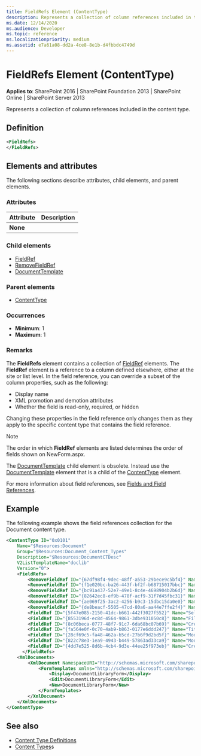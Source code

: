 ```yaml
---
title: FieldRefs Element (ContentType)
description: Represents a collection of column references included in the content type.
ms.date: 12/14/2020
ms.audience: Developer
ms.topic: reference
ms.localizationpriority: medium
ms.assetid: e7a61a08-dd2a-4ce8-8e1b-d4fbbdc4749d
---
```


# FieldRefs Element (ContentType)

**Applies to**: SharePoint 2016 | SharePoint Foundation 2013 | SharePoint Online | SharePoint Server 2013

Represents a collection of column references included in the content type.

## Definition

```XML
<FieldRefs>
</FieldRefs>
```

## Elements and attributes

The following sections describe attributes, child elements, and parent elements.

### Attributes

| Attribute | Description |
| --------- | ----------- |
| **None**  |             |

### Child elements

- [FieldRef](fieldref-element-contenttype.md)
- [RemoveFieldRef](removefieldref-element-contenttype.md)
- [DocumentTemplate](<https://msdn.microsoft.com/library/a4ae965b-6ac7-41f6-9a11-47f3d2b06cd0(Office.15).aspx>)

### Parent elements

- [ContentType](contenttype-element-contenttype.md)

### Occurrences

- **Minimum**: 1
- **Maximum**: 1

### Remarks

The **FieldRefs** element contains a collection of [FieldRef](fieldref-element-contenttype.md) elements. The **FieldRef** element is a reference to a column defined elsewhere, either at the site or list level. In the field reference, you can override a subset of the column properties, such as the following:

- Display name
- XML promotion and demotion attributes
- Whether the field is read-only, required, or hidden

Changing these properties in the field reference only changes them as they apply to the specific content type that contains the field reference.

> [!NOTE]
> The order in which **FieldRef** elements are listed determines the order of fields shown on NewForm.aspx.

The [DocumentTemplate](<https://msdn.microsoft.com/library/a4ae965b-6ac7-41f6-9a11-47f3d2b06cd0(Office.15).aspx>) child element is obsolete. Instead use the [DocumentTemplate](documenttemplate-element-contenttype.md) element that is a child of the [ContentType](contenttype-element-contenttype.md) element.

For more information about field references, see [Fields and Field References](<https://msdn.microsoft.com/library/6b536c1a-719c-4203-8006-c162de199bfc(Office.15).aspx>).

## Example

The following example shows the field references collection for the Document content type.

```XML
<ContentType ID="0x0101"
    Name="$Resources:Document"
    Group="$Resources:Document_Content_Types"
    Description="$Resources:DocumentCTDesc"
    V2ListTemplateName="doclib"
    Version="0">
    <FieldRefs>
        <RemoveFieldRef ID="{67df98f4-9dec-48ff-a553-29bece9c5bf4}" Name="Attachments" /> <!-- Attachments -->
        <RemoveFieldRef ID="{f1e020bc-ba26-443f-bf2f-b68715017bbc}" Name="WorkflowVersion" /> <!-- WorkflowVersion -->
        <RemoveFieldRef ID="{bc91a437-52e7-49e1-8c4e-4698904b2b6d}" Name="LinkTitleNoMenu" /> <!-- LinkTitleNoMenu -->
        <RemoveFieldRef ID="{82642ec8-ef9b-478f-acf9-31f7d45fbc31}" Name="LinkTitle" /> <!-- LinkTitle -->
        <RemoveFieldRef ID="{ae069f25-3ac2-4256-b9c3-15dbc15da0e0}" Name="GUID" /> <!-- GUID -->
        <RemoveFieldRef ID="{de8beacf-5505-47cd-80a6-aa44e7ffe2f4}" Name="WorkflowInstanceID" /> <!-- WorkflowInstanceID -->
        <FieldRef ID="{5f47e085-2150-41dc-b661-442f3027f552}" Name="SelectFilename" /> <!-- SelectFilename -->
        <FieldRef ID="{8553196d-ec8d-4564-9861-3dbe931050c8}" Name="FileLeafRef" Required="TRUE"/> <!-- FileLeafRef -->
        <FieldRef ID="{8c06beca-0777-48f7-91c7-6da68bc07b69}" Name="Created" Hidden="TRUE" /> <!-- Created -->
        <FieldRef ID="{fa564e0f-0c70-4ab9-b863-0177e6ddd247}" Name="Title" Required="FALSE" ShowInNewForm="FALSE" ShowInEditForm="TRUE"/> <!-- Title -->
        <FieldRef ID="{28cf69c5-fa48-462a-b5cd-27b6f9d2bd5f}" Name="Modified"  Hidden="TRUE" /> <!-- Modified -->
        <FieldRef ID="{822c78e3-1ea9-4943-b449-57863ad33ca9}" Name="Modified_x0020_By" Hidden="FALSE"/> <!-- Modified_x0020_By -->
        <FieldRef ID="{4dd7e525-8d6b-4cb4-9d3e-44ee25f973eb}" Name="Created_x0020_By" Hidden="FALSE" /> <!-- Created_x0020_By -->
      </FieldRefs>
    <XmlDocuments>
        <XmlDocument NamespaceURI="http://schemas.microsoft.com/sharepoint/v3/contenttype/forms">
            <FormTemplates xmlns="http://schemas.microsoft.com/sharepoint/v3/contenttype/forms">
                <Display>DocumentLibraryForm</Display>
                <Edit>DocumentLibraryForm</Edit>
                <New>DocumentLibraryForm</New>
            </FormTemplates>
        </XmlDocument>
    </XmlDocuments>
</ContentType>
```

## See also

- [Content Type Definitions](content-type-definitions.md)
- [Content Types](<https://msdn.microsoft.com/library/f5e56c7c-f699-466c-a7ad-3d91a7d219a1(Office.15).aspx>)s
